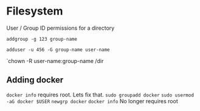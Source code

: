 # Filesystem 

User / Group ID permissions for a directory

`addgroup -g 123 group-name`

`adduser -u 456 -G group-name user-name`

`chown -R user-name:group-name /dir

## Adding docker

`docker info` requires root. Lets fix that.
`sudo groupadd docker`
`sudo usermod -aG docker $USER`
`newgrp docker`
`docker info` No longer requires root 